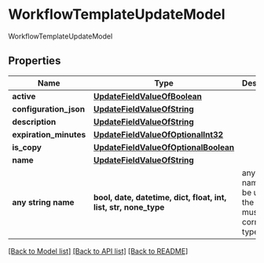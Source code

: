 # WorkflowTemplateUpdateModel

WorkflowTemplateUpdateModel

## Properties
Name | Type | Description | Notes
------------ | ------------- | ------------- | -------------
**active** | [**UpdateFieldValueOfBoolean**](UpdateFieldValueOfBoolean.md) |  | [optional] 
**configuration_json** | [**UpdateFieldValueOfString**](UpdateFieldValueOfString.md) |  | [optional] 
**description** | [**UpdateFieldValueOfString**](UpdateFieldValueOfString.md) |  | [optional] 
**expiration_minutes** | [**UpdateFieldValueOfOptionalInt32**](UpdateFieldValueOfOptionalInt32.md) |  | [optional] 
**is_copy** | [**UpdateFieldValueOfOptionalBoolean**](UpdateFieldValueOfOptionalBoolean.md) |  | [optional] 
**name** | [**UpdateFieldValueOfString**](UpdateFieldValueOfString.md) |  | [optional] 
**any string name** | **bool, date, datetime, dict, float, int, list, str, none_type** | any string name can be used but the value must be the correct type | [optional]

[[Back to Model list]](../README.md#documentation-for-models) [[Back to API list]](../README.md#documentation-for-api-endpoints) [[Back to README]](../README.md)


